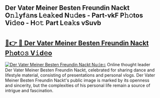 ## Der Vater Meiner Besten Freundin Nackt O𝚗𝚕yf𝚊ns L𝚎a𝚔ed N𝚞𝚍es - Part-vkF P𝚑𝚘tos Vi𝚍𝚎o - H𝚘𝚝 Part L𝚎a𝚔s vSuvb

# <h2><a href="http://kf00gll.oniu.top/?m=Der+Vater+Meiner+Besten+Freundin+Nackt">🔗👉 🔴 Der Vater Meiner Besten Freundin Nackt P𝚑ot𝚘𝚜 V𝚒d𝚎o</a></h2>

[![Der Vater Meiner Besten Freundin Nackt Nu𝚍e𝚜](https://i.imgur.com/0qMVB7G.gif)](http://kf00gll.oniu.top/?m=Der+Vater+Meiner+Besten+Freundin+Nackt)
Online thought leader Der Vater Meiner Besten Freundin Nackt, celebrated for sharing dance and lifestyle material, consisting of presentations and personal vlogs. Der Vater Meiner Besten Freundin Nackt's public image is marked by its openness and sincerity, but the complexities of his personal life remain a source of intrigue and fascination.  

